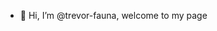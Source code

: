 - 👋 Hi, I’m @trevor-fauna, welcome to my page


<!---
trevor-fauna/trevor-fauna is a ✨ special ✨ repository because its `README.md` (this file) appears on your GitHub profile.
You can click the Preview link to take a look at your changes.
--->
